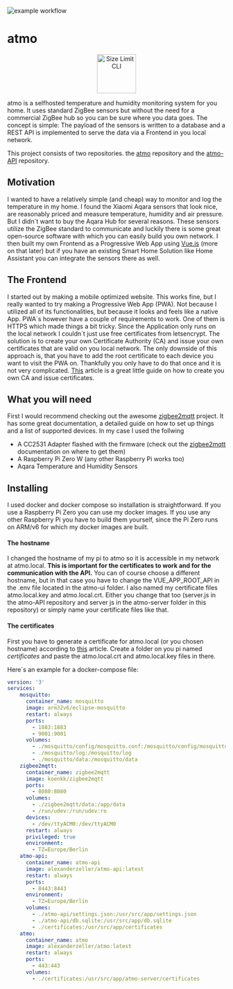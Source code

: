 ![example workflow](https://github.com/AlexZeller/atmo/actions/workflows/dockerimage.yml/badge.svg)

# atmo 

<p align="center">
  <img src="https://user-images.githubusercontent.com/34438645/112263772-25014c80-8c70-11eb-924d-1da85c137a88.png" alt="Size Limit CLI" width="90">
</p>

atmo is a selfhosted temperature and humidity monitoring system for you home. It uses standard ZigBee sensors but without the need for a commercial ZigBee hub so you can be sure where you data goes. The concept is simple: The payload of the sensors is written to a database and a REST API is implemented to serve the data via a Frontend in you local network. 

This project consists of two repositories. the [atmo](https://github.com/AlexZeller/atmo) repository and the [atmo-API](https://github.com/AlexZeller/atmo-API) repository.

## Motivation

I wanted to have a relatively simple (and cheap) way to monitor and log the temperature in my home. I found the Xiaomi Aqara sensors that look nice, are reasonably priced and measure temperature, humidity and air pressure. But I didn´t want to buy the Aqara Hub for several reasons. These sensors utilize the ZigBee standard to communicate and luckily there is some great open-source software with which you can easily build you own network. I then built my own Frontend as a Progressive Web App using [Vue.js](https://vuejs.org/) (more on that later) but if you have an existing Smart Home Solution like Home Assistant you can integrate the sensors there as well.

## The Frontend

I started out by making a mobile optimized website. This works fine, but I really wanted to try making a Progressive Web App (PWA). Not because I utilized all of its functionalities, but because it looks and feels like a native App. PWA´s however have a couple of requirements to work. One of them is HTTPS which made things a bit tricky. Since the Application only runs on the local network I couldn´t just use free certificates from letsencrypt. The solution is to create your own Certificate Authority (CA) and issue your own certificates that are valid on you local network. The only downside of this approach is, that you have to add the root certificate to each device you want to visit the PWA on. Thankfully you only have to do that once and it is not very complicated. [This](https://deliciousbrains.com/ssl-certificate-authority-for-local-https-development/) article is a great little guide on how to create you own CA and issue certificates. 


## What you will need

First I would recommend checking out the awesome [zigbee2mqtt](https://github.com/koenkk/zigbee2mqtt) project. It has some great documentation, a detailed guide on how to set up things and a list of supported devices. In my case I used the follwing

- A CC2531 Adapter flashed with the firmware (check out the [zigbee2mqtt](https://github.com/koenkk/zigbee2mqtt) documentation on where to get them)
- A Raspberry Pi Zero W (any other Raspberry Pi works too)
- Aqara Temperature and Humidity Sensors

## Installing

I used docker and docker compose so installation is straightforward. If you use a Raspberry Pi Zero you can use my docker images. If you use any other Raspberry Pi you have to build them yourself, since the Pi Zero runs on ARM/v6 for which my docker images are built.

#### The hostname

I changed the hostname of my pi to atmo so it is accessible in my network at atmo.local. **This is important for the certificates to work and for the communication with the API.** You can of course choose a different hostname, but in that case you have to change the VUE_APP_ROOT_API in the .env file located in the atmo-ui folder. I also named my certificate files atmo.local.key and atmo.local.crt. Either you change that too (server.js in the atmo-API repository and server js in the atmo-server folder in this repository) or simply name your certificate files like that.

#### The certificates

First you have to generate a certificate for atmo.local (or you chosen hostname) according to [this](https://deliciousbrains.com/ssl-certificate-authority-for-local-https-development/) article. Create a folder on you pi named *certificates* and paste the atmo.local.crt and atmo.local.key files in there. 

Here´s an example for a docker-compose file:

```yaml
version: '3'
services:
    mosquitto:
      container_name: mosquitto
      image: arm32v6/eclipse-mosquitto
      restart: always
      ports:
        - 1883:1883
        - 9001:9001
      volumes:
        - ./mosquitto/config/mosquitto.conf:/mosquitto/config/mosquitto.conf
        - ./mosquitto/log:/mosquitto/log
        - ./mosquitto/data:/mosquitto/data
    zigbee2mqtt:
      container_name: zigbee2mqtt
      image: koenkk/zigbee2mqtt
      ports:
        - 8080:8080
      volumes:
        - ./zigbee2mqtt/data:/app/data
        - /run/udev:/run/udev:ro
      devices:
        - /dev/ttyACM0:/dev/ttyACM0
      restart: always
      privileged: true
      environment:
        - TZ=Europe/Berlin
    atmo-api:
      container_name: atmo-api
      image: alexanderzeller/atmo-api:latest
      restart: always
      ports:
        - 8443:8443
      environment:
        - TZ=Europe/Berlin
      volumes:
        - ./atmo-api/settings.json:/usr/src/app/settings.json
        - ./atmo-api/db.sqlite:/usr/src/app/db.sqlite
        - ./certificates:/usr/src/app/certificates
    atmo:
      container_name: atmo
      image: alexanderzeller/atmo:latest
      restart: always
      ports:
        - 443:443
      volumes:
        - ./certificates:/usr/src/app/atmo-server/certificates 



``` 



